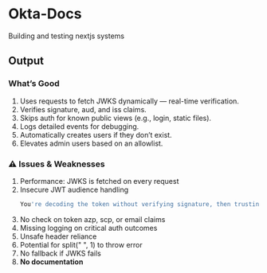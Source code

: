 # Okta-Docs
Building and testing nextjs systems

## Output

### What’s Good
1. Uses requests to fetch JWKS dynamically — real-time verification.
2. Verifies signature, aud, and iss claims.
3. Skips auth for known public views (e.g., login, static files).
4. Logs detailed events for debugging.
5. Automatically creates users if they don’t exist.
6. Elevates admin users based on an allowlist.

### ⚠️ Issues & Weaknesses
1. Performance: JWKS is fetched on every request
2. Insecure JWT audience handling
   ```bash
   You're decoding the token without verifying signature, then trusting the aud claim for the actual decode.
   ```
3.  No check on token azp, scp, or email claims
4.  Missing logging on critical auth outcomes
5.  Unsafe header reliance
6.  Potential for split(" ", 1) to throw error
7.  No fallback if JWKS fails
8.  __No documentation__
